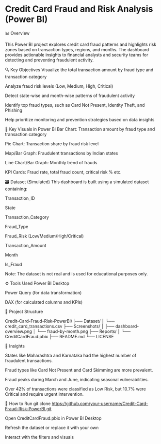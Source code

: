 
# Credit Card Fraud and Risk Analysis (Power BI)
📊 Overview

This Power BI project explores credit card fraud patterns and highlights risk zones based on transaction types, regions, and months. The dashboard provides actionable insights to financial analysts and security teams for detecting and preventing fraudulent activity.

🔍 Key Objectives
Visualize the total transaction amount by fraud type and transaction category

Analyze fraud risk levels (Low, Medium, High, Critical)

Detect state-wise and month-wise patterns of fraudulent activity

Identify top fraud types, such as Card Not Present, Identity Theft, and Phishing

Help prioritize monitoring and prevention strategies based on data insights

📌 Key Visuals in Power BI
Bar Chart: Transaction amount by fraud type and transaction category

Pie Chart: Transaction share by fraud risk level

Map/Bar Graph: Fraudulent transactions by Indian states

Line Chart/Bar Graph: Monthly trend of frauds

KPI Cards: Fraud rate, total fraud count, critical risk % etc.

🗃️ Dataset (Simulated)
This dashboard is built using a simulated dataset containing:

Transaction_ID

State

Transaction_Category

Fraud_Type

Fraud_Risk (Low/Medium/High/Critical)

Transaction_Amount

Month

Is_Fraud

Note: The dataset is not real and is used for educational purposes only.

⚙️ Tools Used
Power BI Desktop

Power Query (for data transformation)

DAX (for calculated columns and KPIs)

📁 Project Structure

Credit-Card-Fraud-Risk-PowerBI/
├── Dataset/
│   └── credit_card_transactions.csv
├── Screenshots/
│   ├── dashboard-overview.png
│   └── fraud-by-month.png
├── Reports/
│   └── CreditCardFraud.pbix
├── README.md
└── LICENSE

🧠 Insights

States like Maharashtra and Karnataka had the highest number of fraudulent transactions.

Fraud types like Card Not Present and Card Skimming are more prevalent.

Fraud peaks during March and June, indicating seasonal vulnerabilities.

Over 42% of transactions were classified as Low Risk, but 10.7% were Critical and require urgent intervention.

📎 How to Run
git clone https://github.com/your-username/Credit-Card-Fraud-Risk-PowerBI.git

Open CreditCardFraud.pbix in Power BI Desktop

Refresh the dataset or replace it with your own

Interact with the filters and visuals
